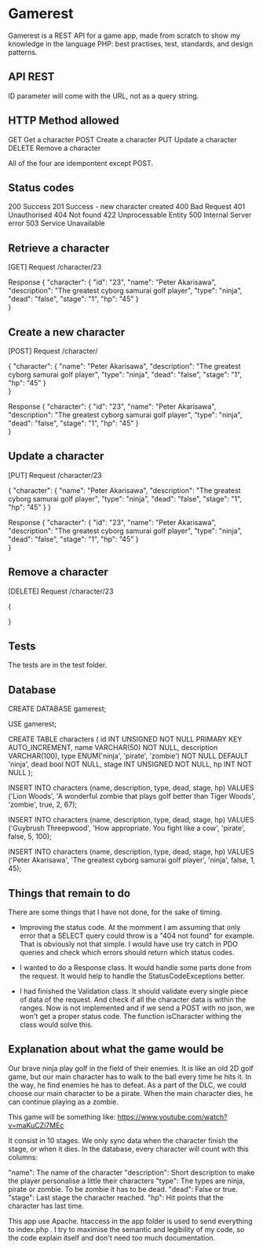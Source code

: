 # Gamerest

Gamerest is a REST API for a game app, made from scratch to show my knowledge in the language PHP: best practises, test, standards, and design patterns.


## API REST

ID parameter will come with the URL, not as a query string.

## HTTP Method allowed

GET			Get a character
POST		Create a character
PUT			Update a character
DELETE 		Remove a character


All of the four are idempontent except POST.

## Status codes

200		Success
201		Success - new character created
400		Bad Request
401 	Unauthorised
404		Not found
422		Unprocessable Entity
500		Internal Server error
503		Service Unavailable


## Retrieve a character

[GET] Request /character/23


Response
{
	"character": {
		"id": "23",
		"name": "Peter Akarisawa",
		"description": "The greatest cyborg samurai golf player",
		"type": "ninja",
		"dead": "false",
		"stage": "1",
		"hp": "45"
	}	
}



## Create a new character

[POST] Request /character/

{
	"character": {
		"name": "Peter Akarisawa",
		"description": "The greatest cyborg samurai golf player",
		"type": "ninja",
		"dead": "false",
		"stage": "1",
		"hp": "45"
	}	
}


Response
{
	"character": {
		"id": "23",
		"name": "Peter Akarisawa",
		"description": "The greatest cyborg samurai golf player",
		"type": "ninja",
		"dead": "false",
		"stage": "1",
		"hp": "45"
	}	
}


## Update a character

[PUT] Request /character/23

{
	"character": {
		"name": "Peter Akarisawa",
		"description": "The greatest cyborg samurai golf player",
		"type": "ninja",
		"dead": "false",
		"stage": "1",
		"hp": "45"
	}
}


Response
{
	"character": {
		"id": "23",
		"name": "Peter Akarisawa",
		"description": "The greatest cyborg samurai golf player",
		"type": "ninja",
		"dead": "false",
		"stage": "1",
		"hp": "45"
	}	
}

## Remove a character

[DELETE] Request /character/23

{

}



## Tests

The tests are in the test folder.



## Database

CREATE DATABASE gamerest;

USE gamerest;

CREATE TABLE characters (
	id INT UNSIGNED NOT NULL PRIMARY KEY AUTO_INCREMENT,
	name VARCHAR(50) NOT NULL,
	description VARCHAR(100),
	type ENUM('ninja', 'pirate', 'zombie') NOT NULL DEFAULT 'ninja',
	dead bool NOT NULL,
	stage INT UNSIGNED NOT NULL,
	hp INT NOT NULL
);

INSERT INTO characters (name, description, type, dead, stage, hp) 
VALUES ('Lion Woods', 'A wonderful zombie that plays golf better than Tiger Woods', 'zombie', true,  2,  67);

INSERT INTO characters (name, description, type, dead, stage, hp) 
VALUES ('Guybrush Threepwood', 'How appropriate. You fight like a cow', 'pirate', false,  5,  100);

INSERT INTO characters (name, description, type, dead, stage, hp) 
VALUES ('Peter Akarisawa', 'The greatest cyborg samurai golf player', 'ninja', false,  1,  45);



## Things that remain to do

There are some things that I have not done, for the sake of timing.

- Improving the status code. At the momment I am assuming that only error that a SELECT query could throw is a "404 not found" for example. That is obviously not that simple. I would have use try catch in PDO queries and check which errors should return which status codes. 

- I wanted to do a Response class. It would handle some parts done from the request. It would help to handle the StatusCodeExceptions better.

- I had finished the Validation class. It should validate every single piece of data of the request. And check if all the character data is within the ranges. Now is not implemented and if we send a POST with no json, we won't get a proper status code. The function isCharacter withing the class would solve this.



## Explanation about what the game would be

Our brave ninja play golf in the field of their enemies. It is like an old 2D golf game, but our main character has to walk to the ball every time he hits it. In the way, he find enemies he has to defeat. As a part of the DLC, we could choose our main character to be a pirate. When the main character dies, he can continue playing as a zombie.

This game will be something like:
https://www.youtube.com/watch?v=maKuCZi7MEc

It consist in 10 stages. We only sync data when the character finish the stage, or when it dies. In the database, every character will count with this columns:

"name": The name of the character
"description": Short description to make the player personalise a little their characters
"type": The types are ninja, pirate or zombie. To be zombie it has to be dead.
"dead": False or true.
"stage": Last stage the character reached.
"hp": Hit points that the character has last time.



This app use Apache. htaccess in the app folder is used to send everything to index.php . I try to maximise the semantic and legibility of my code, so the code explain itself and don't need too much documentation. 

